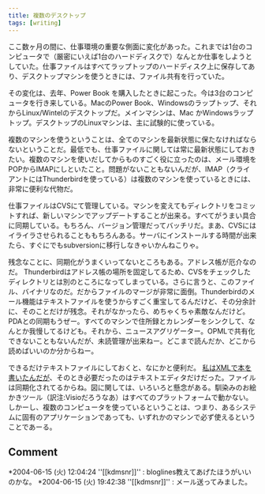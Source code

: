 ```yaml
---
title: 複数のデスクトップ
tags: [writing]
---
```


ここ数ヶ月の間に、仕事環境の重要な側面に変化があった。これまでは1台のコンピュータで（厳密にいえば1台のハードディスクで）なんとか仕事をしようとしていた。仕事ファイルはすべてラップトップのハードディスク上に保存してあり、デスクトップマシンを使うときには、ファイル共有を行っていた。

その変化は、去年、Power Book を購入したときに起こった。今は3台のコンピュータを行き来している。MacのPower Book、Windowsのラップトップ、それからLinux/Wintelのデスクトップだ。メインマシンは、Mac かWindowsラップトップ。デスクトップのLinuxマシンは、主に試験的に使っている。

複数のマシンを使うということは、全てのマシンを最新状態に保たなければならないということだ。最低でも、仕事ファイルに関しては常に最新状態にしておきたい。複数のマシンを使いだしてからものすごく役に立ったのは、メール環境をPOPからIMAPにしといたこと。問題がないこともないんだが、IMAP（クライアントにはThunderbirdを使っている）は複数のマシンを使っているときには、非常に便利な代物だ。

仕事ファイルはCVSにて管理している。マシンを変えてもディレクトリをコミットすれば、新しいマシンでアップデートすることが出来る。すべてがうまい具合に同期している。もちろん、バージョン管理だってバッチリだ。まあ、CVSにはイライラさせられることももちろんある。サーバにインストールする時間が出来たら、すぐにでもsubversionに移行しなきゃいかんねこりゃ。

残念なことに、同期化がうまくいってないところもある。アドレス帳が厄介なのだ。
Thunderbirdはアドレス帳の場所を固定してるため、CVSをチェックしたディレクトリとは別のところになってしまっている。さらに言うと、このファイル、バイナリなのだ。だからファイルのマージが非常に面倒。Thunderbirdのメール機能はテキストファイルを使うからすごく重宝してるんだけど、その分余計に、そのことだけが残念。それがなかったら、めちゃくちゃ素敵なんだけど。
PDAとの同期もうぜー。すべてのマシンで住所録とカレンダーをシンクして、なんとか我慢してるけども。それから、ニュースアグリゲーター。OPMLで共有化できないこともないんだが、未読管理が出来ねー。どこまで読んだか、どこから読めばいいのか分からねー。

できるだけテキストファイルにしておくと、なにかと便利だ。
[私はXMLで本を書いたんだが](https://martinfowler.com/articles/writingInXml.html)、そのとき必要だったのはテキストエディタだけだった。ファイルは同期化されてるからね。図に関しては、いろいろと懸念がある。馴染みのお絵かきツール（訳注:Visioだろうなあ）はすべてのプラットフォームで動かない。しかーし、複数のコンピュータを使っているということは、つまり、あるシステムに固有のアプリケーションであっても、いずれかのマシンで必ず使えるということであーる。

## Comment
*2004-06-15 (火) 12:04:24 ''[[kdmsnr]]'' : bloglines教えてあげたほうがいいのかな。
*2004-06-15 (火) 19:42:38 ''[[kdmsnr]]'' : メール送ってみました。
